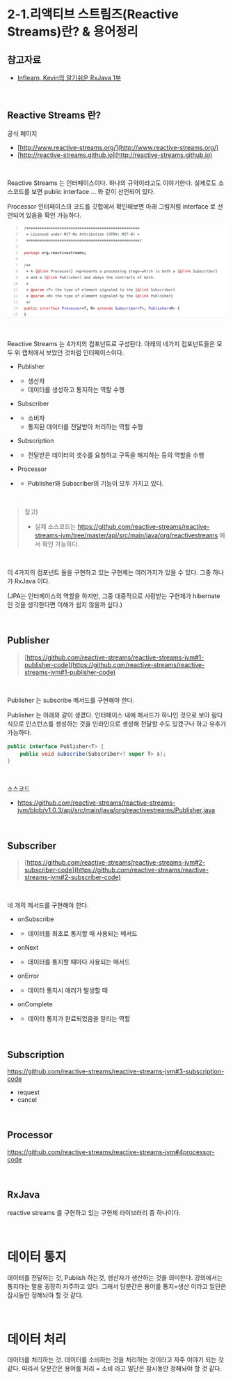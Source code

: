 # 2-1.리액티브 스트림즈(Reactive Streams)란? & 용어정리

## 참고자료

- [Inflearn, Kevin의 알기쉬운 RxJava 1부](https://www.inflearn.com/course/%EC%9E%90%EB%B0%94-%EB%A6%AC%EC%95%A1%ED%8B%B0%EB%B8%8C%ED%94%84%EB%A1%9C%EA%B7%B8%EB%9E%98%EB%B0%8D-1/dashboard)

<br>

## Reactive Streams 란?

공식 페이지 

- [http://www.reactive-streams.org/](http://www.reactive-streams.org/)
- [http://reactive-streams.github.io](http://reactive-streams.github.io)

<br>

Reactive Streams 는 인터페이스이다. 하나의 규약이라고도 이야기한다. 실제로도 소스코드를 보면 public interface ... 와 같이 선언되어 있다.<br>

Processor 인터페이스의 코드를 깃헙에서 확인해보면 아래 그림처럼 interface 로 선언되어 있음을 확인 가능하다.<br>

![이미지](./img/step2/2-1-REACTIVE-INTERFACE-1.png)

<br>

Reactive Streams 는 4가지의 컴포넌트로 구성된다. 아래의 네가지 컴포넌트들은 모두 위 캡처에서 보았던 것처럼 인터페이스이다. 

- Publisher

- - 생산자
  - 데이터를 생성하고 통지하는 역할 수행

- Subscriber

- - 소비자
  - 통지된 데이터를 전달받아 처리하는 역할 수행

- Subscription

- - 전달받은 데이터의 갯수를 요청하고 구독을 해지하는 등의 역할을 수행

- Processor

- - Publisher와 Subscriber의 기능이 모두 가지고 있다.

<br>

> 참고)
>
> - 실제 소스코드는 https://github.com/reactive-streams/reactive-streams-jvm/tree/master/api/src/main/java/org/reactivestreams 에서 확인 가능하다.

<br>

이 4가지의 컴포넌트 들을 구현하고 있는 구현체는 여러가지가 있을 수 있다. 그중 하나가 RxJava 이다.<br>

(JPA는 인터페이스의 역할을 하지만, 그중 대중적으로 사랑받는 구현체가 hibernate 인 것을 생각한다면 이해가 쉽지 않을까 싶다.)<br>

<br>

## Publisher

> [https://github.com/reactive-streams/reactive-streams-jvm#1-publisher-code](https://github.com/reactive-streams/reactive-streams-jvm#1-publisher-code)

<br>

Publisher 는 subscribe 메서드를 구현해야 한다.<br>

Publisher 는 아래와 같이 생겼다. 인터페이스 내에 메서드가 하나인 것으로 보아 람다식으로 인스턴스를 생성하는 것을 인라인으로 생성해 전달할 수도 있겠구나 하고 유추가 가능하다.

```java
public interface Publisher<T> {
    public void subscribe(Subscriber<? super T> s);
}
```

<br>

소스코드

- https://github.com/reactive-streams/reactive-streams-jvm/blob/v1.0.3/api/src/main/java/org/reactivestreams/Publisher.java

<br>

## Subscriber

> [https://github.com/reactive-streams/reactive-streams-jvm#2-subscriber-code](https://github.com/reactive-streams/reactive-streams-jvm#2-subscriber-code)

<br>

네 개의 메서드를 구현해야 한다.

- onSubscribe

- - 데이터를 최초로 통지할 때 사용되는 메서드

- onNext

- - 데이터를 통지할 때마다 사용되는 메서드

- onError

- - 데이터 통지시 에러가 발생할 때 

- onComplete

- - 데이터 통지가 완료되었음을 알리는 역할

<br>

## Subscription

https://github.com/reactive-streams/reactive-streams-jvm#3-subscription-code

- request
- cancel

<br>

## Processor

https://github.com/reactive-streams/reactive-streams-jvm#4processor-code

<br>

## RxJava

reactive streams 를 구현하고 있는 구현체 라이브러리 중 하나이다.

<br>

# 데이터 통지

데이터를 전달하는 것, Publish 하는것, 생산자가 생산하는 것을 의미한다. 강의에서는 통지라는 말을 굉장히 자주하고 있다. 그래서 당분간은 용어를 통지=생산 이라고 일단은 잠시동안 정해놔야 할 것 같다.

<br>

# 데이터 처리

데이터를 처리하는 것. 데이터를 소비하는 것을 처리하는 것이라고 자주 이야기 되는 것 같다. 따라서 당분간은 용어를 처리 = 소비 라고 일단은 잠시동안 정해놔야 할 것 같다.

<br>